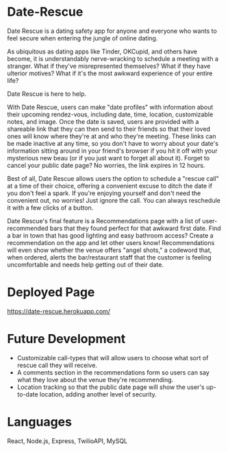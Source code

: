 # Date-Rescue

Date Rescue is a dating safety app for anyone and everyone who wants to feel secure when entering the jungle of online dating.

As ubiquitous as dating apps like Tinder, OKCupid, and others have become, it is understandably nerve-wracking to schedule a meeting with a stranger. What if they've misrepresented themselves? What if they have ulterior motives? What if it's the most awkward experience of your entire life?

Date Rescue is here to help.

With Date Rescue, users can make "date profiles" with information about their upcoming rendez-vous, including date, time, location, customizable notes, and image. Once the date is saved, users are provided with a shareable link that they can then send to their friends so that their loved ones will know where they're at and who they're meeting. These links can be made inactive at any time, so you don't have to worry about your date's information sitting around in your friend's browser if you hit it off with your mysterious new beau (or if you just want to forget all about it). Forget to cancel your public date page? No worries, the link expires in 12 hours.

Best of all, Date Rescue allows users the option to schedule a "rescue call" at a time of their choice, offering a convenient excuse to ditch the date if you don't feel a spark. If you're enjoying yourself and don't need the convenient out, no worries! Just ignore the call. You can always reschedule it with a few clicks of a button.

Date Rescue's final feature is a Recommendations page with a list of user-recommended bars that they found perfect for that awkward first date. Find a bar in town that has good lighting and easy bathroom access? Create a recommendation on the app and let other users know! Recommendations will even show whether the venue offers "angel shots," a codeword that, when ordered, alerts the bar/restaurant staff that the customer is feeling uncomfortable and needs help getting out of their date.


# Deployed Page
https://date-rescue.herokuapp.com/


# Future Development

- Customizable call-types that will allow users to choose what sort of rescue call they will receive.
- A comments section in the recommendations form so users can say what they love about the venue they're recommending.
- Location tracking so that the public date page will show the user's up-to-date location, adding another level of security.


# Languages

React, Node.js, Express, TwilioAPI, MySQL
